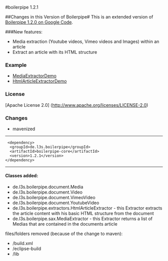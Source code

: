 #boilerpipe 1.2.1


##Changes in this Version of Boilerpipe#
This is an extended version of [Boilerpipe 1.2.0 on Google Code](http://code.google.com/p/boilerpipe/).

###New features:

* Media extraction (Youtube videos, Vimeo videos and Images) within an article
* Extract an article with its HTML structure
 
### Example
* [MediaExtractorDemo](https://github.com/Netbreeze-GmbH/boilerpipe/blob/master/src/main/demo/de/l3s/boilerpipe/demo/MediaExtractorDemo.java)
* [HtmlArticleExtractorDemo](https://github.com/Netbreeze-GmbH/boilerpipe/blob/master/src/main/demo/de/l3s/boilerpipe/demo/HtmlArticleExtractorDemo.java)

### License
[Apache License 2.0] (http://www.apache.org/licenses/LICENSE-2.0)

### Changes
* mavenized

------------------
     <dependency>
      <groupId>de.l3s.boilerpipe</groupId>
      <artifactId>boilerpipe-core</artifactId>
      <version>1.2.1</version>
    </dependency>
------------------
#### Classes added:

* de.l3s.boilerpipe.document.Media
* de.l3s.boilerpipe.document.Video
* de.l3s.boilerpipe.document.VimeoVideo
* de.l3s.boilerpipe.document.YoutubeVideo
* de.l3s.boilerpipe.extractors.HtmlArticleExtractor - this Extractor extracts the article content with his basic HTML structure from the document
* de.l3s.boilerpipe.sax.MediaExtractor - this Extractor returns a list of Medias that are contained in the documents article

files/folders removed (because of the change to maven):

* /build.xml
* /eclipse-build
* /lib
